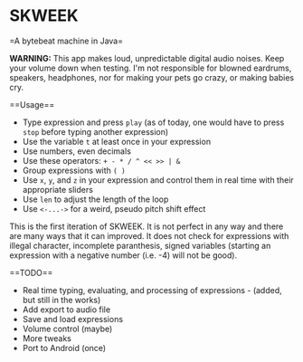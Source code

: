 SKWEEK
======

=A bytebeat machine in Java=

**WARNING:** This app makes loud, unpredictable digital audio noises. Keep your 
volume down when testing. I'm not responsible for blowned eardrums, speakers, 
headphones, nor for making your pets go crazy, or making babies cry.

==Usage==
* Type expression and press `play` (as of today, one would have to press `stop` 
before typing another expression)
* Use the variable `t` at least once in your expression
* Use numbers, even decimals
* Use these operators: `+ - * / ^ << >> | &`
* Group expressions with `( )`
* Use `x`, `y`, and `z` in your expression and control them in real time with
their appropriate sliders
* Use `len` to adjust the length of the loop
* Use `<-...->` for a weird, pseudo pitch shift effect

This is the first iteration of SKWEEK. It is not perfect in any way and there 
are many ways that it can improved. It does not check for expressions with 
illegal character, incomplete paranthesis, signed variables (starting an 
expression with a negative number (i.e. -4) will not be good). 

==TODO==
* Real time typing, evaluating, and processing of expressions - (added, but 
still in the works)
* Add export to audio file
* Save and load expressions
* Volume control (maybe)
* More tweaks
* Port to Android (once)
